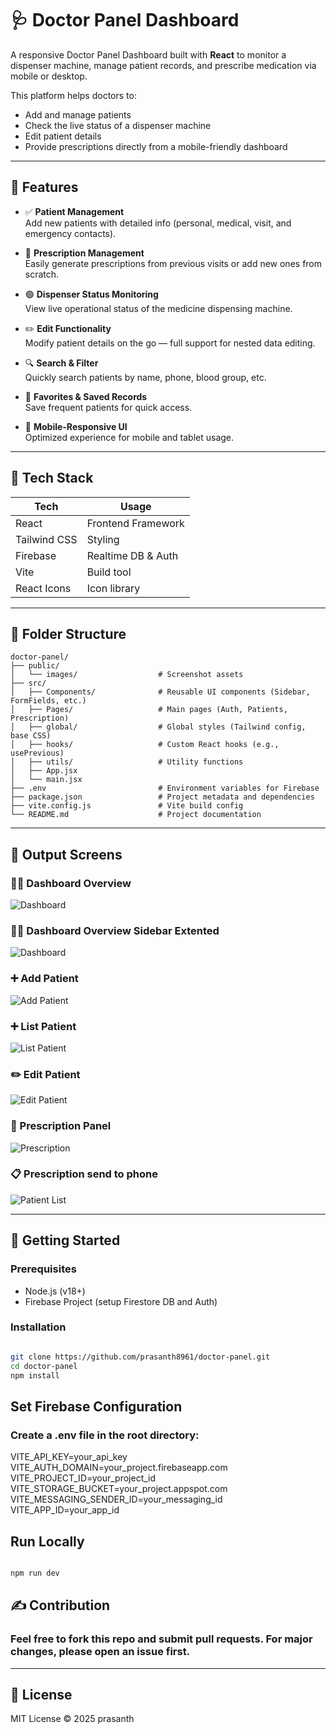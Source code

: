 # 🩺 Doctor Panel Dashboard

A responsive Doctor Panel Dashboard built with **React** to monitor a dispenser machine, manage patient records, and prescribe medication via mobile or desktop.

This platform helps doctors to:
- Add and manage patients
- Check the live status of a dispenser machine
- Edit patient details
- Provide prescriptions directly from a mobile-friendly dashboard

---

## 📱 Features

- ✅ **Patient Management**  
  Add new patients with detailed info (personal, medical, visit, and emergency contacts).

- 🧾 **Prescription Management**  
  Easily generate prescriptions from previous visits or add new ones from scratch.

- 🟢 **Dispenser Status Monitoring**  
  View live operational status of the medicine dispensing machine.

- ✏️ **Edit Functionality**  
  Modify patient details on the go — full support for nested data editing.

- 🔍 **Search & Filter**  
  Quickly search patients by name, phone, blood group, etc.

- 💾 **Favorites & Saved Records**  
  Save frequent patients for quick access.

- 📱 **Mobile-Responsive UI**  
  Optimized experience for mobile and tablet usage.

---

## 🧰 Tech Stack

| Tech        | Usage               |
|-------------|---------------------|
| React       | Frontend Framework  |
| Tailwind CSS| Styling             |
| Firebase    | Realtime DB & Auth  |
| Vite        | Build tool          |
| React Icons | Icon library        |

---

## 📁 Folder Structure

```plaintext
doctor-panel/
├── public/
│   └── images/                  # Screenshot assets
├── src/
│   ├── Components/              # Reusable UI components (Sidebar, FormFields, etc.)
│   ├── Pages/                   # Main pages (Auth, Patients, Prescription)
│   ├── global/                  # Global styles (Tailwind config, base CSS)
│   ├── hooks/                   # Custom React hooks (e.g., usePrevious)
│   ├── utils/                   # Utility functions
│   ├── App.jsx
│   └── main.jsx
├── .env                         # Environment variables for Firebase
├── package.json                 # Project metadata and dependencies
├── vite.config.js               # Vite build config
└── README.md                    # Project documentation

```

---


## 📸 Output Screens

### 🧑‍⚕️ Dashboard Overview
![Dashboard](./public/dashboard_0.png)

### 🧑‍⚕️ Dashboard Overview Sidebar Extented 
![Dashboard](./public/dashboard_1.png)

### ➕ Add Patient
![Add Patient](./public/newPatientForm.png)

### ➕ List Patient
![List Patient](./public/patientsInfo.png)

### ✏️ Edit Patient
![Edit Patient](./public/editPatient.png)

### 💊 Prescription Panel
![Prescription](./public/prescription.png)

### 📋 Prescription send to phone
![Patient List](./public/otpSend.png)

---

## 🚀 Getting Started

### Prerequisites

- Node.js (v18+)
- Firebase Project (setup Firestore DB and Auth)

### Installation

```bash

git clone https://github.com/prasanth8961/doctor-panel.git
cd doctor-panel
npm install

```

## Set Firebase Configuration

### Create a .env file in the root directory:

VITE_API_KEY=your_api_key
VITE_AUTH_DOMAIN=your_project.firebaseapp.com
VITE_PROJECT_ID=your_project_id
VITE_STORAGE_BUCKET=your_project.appspot.com
VITE_MESSAGING_SENDER_ID=your_messaging_id
VITE_APP_ID=your_app_id


## Run Locally

```bash

npm run dev

```

## ✍️ Contribution

### Feel free to fork this repo and submit pull requests. For major changes, please open an issue first.



---

## 📄 License

MIT License © 2025 prasanth